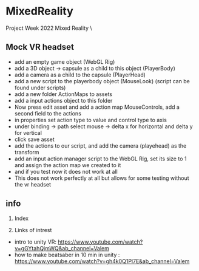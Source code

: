 # MixedReality

Project Week 2022 Mixed Reality
\

## Mock VR headset

- add an empty game object (WebGL Rig)
- add a 3D object -> capsule as a child to this object (PlayerBody)
- add a camera as a child to the capsule (PlayerHead)
- add a new script to the playerbody object (MouseLook) (script can be found under scripts)
- add a new folder ActionMaps to assets
- add a input actions object to this folder
- Now press edit asset and add a action map MouseControls, add a second field to the actions
- in properties set action type to value and control type to axis
- under binding -> path select mouse -> delta x for horizontal and delta y for vertical
- click save asset
- add the actions to our script, and add the camera (playehead) as the transform
- add an input action manager script to the WebGL Rig, set its size to 1 and assign the action map we created to it
- and if you test now it does not work at all
- This does not work perfectly at all but allows for some testing without the vr headset

## info

1. Index

1. Links of intrest
- intro to unity VR: https://www.youtube.com/watch?v=gGYtahQjmWQ&ab_channel=Valem
- how to make beatsaber in 10 min in unity : https://www.youtube.com/watch?v=gh4k0Q1Pl7E&ab_channel=Valem

